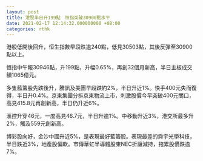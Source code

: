 ```yaml
---
layout: post
title: 港股半日升199點　恒指突破30900點水平
date: 2021-02-17 12:14:32.000000000 +08:00
categories: rthk
---
```


港股低開後回升，恒生指數早段跌逾240點，低見30503點，其後反彈至30900點以上。

恒指中午報30946點，升199點，升幅0.65%，再創32個月新高，半日主板成交額1065億元。

多隻藍籌股先跌後升，騰訊及美團早段跌約2%，半日升近1%。快手400元失而復得，半日升0.4%。京東集團分拆京東物流上市，刺激股價今早突破400元關口，高見415.8元再創新高，半日仍升近6%。

滙控升穿46元，一度高見46.7元，半日升逾1%。中移動升近3%，港交所最多升2%，觸及559元創新高。

博彩股向好，金沙中國升近5%，是表現最好藍籌股。表現最差的舜宇光學科技，半日跌近3%，地產股偏軟。市傳華虹半導體股東NEC折讓減持，拖累股價跌逾7%。
